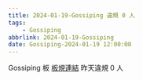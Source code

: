 ```yaml
---
title: 2024-01-19-Gossiping 違規 0 人
tags:
    - Gossiping
abbrlink: 2024-01-19-Gossiping
date: Gossiping-2024-01-19 12:00:00
---
```

Gossiping 板 [板規連結](https://www.ptt.cc/bbs/Gossiping/M.1637425085.A.07D.html)
昨天違規 0 人
